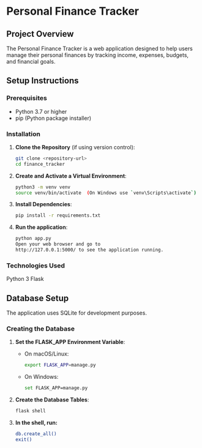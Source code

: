 # Personal Finance Tracker

## Project Overview

The Personal Finance Tracker is a web application designed to help users manage their personal finances by tracking income, expenses, budgets, and financial goals.

## Setup Instructions

### Prerequisites

- Python 3.7 or higher
- pip (Python package installer)

### Installation

1. **Clone the Repository** (if using version control):

   ```bash
   git clone <repository-url>
   cd finance_tracker
2. **Create and Activate a Virtual Environment**:

    ```bash
    python3 -m venv venv
    source venv/bin/activate  (On Windows use `venv\Scripts\activate`)
3. **Install Dependencies**:
    ```bash
    pip install -r requirements.txt
4. **Run the application**:
    ```bash
    python app.py
    Open your web browser and go to
    http://127.0.0.1:5000/ to see the application running.

### Technologies Used
Python 3
Flask

## Database Setup

The application uses SQLite for development purposes.

### Creating the Database

1. **Set the FLASK_APP Environment Variable**:

   - On macOS/Linux:

     ```bash
     export FLASK_APP=manage.py
     ```

   - On Windows:

     ```bash
     set FLASK_APP=manage.py
     ```

2. **Create the Database Tables**:

   ```bash
   flask shell
3. **In the shell, run:**

    ```bash 
    db.create_all()
    exit()